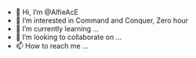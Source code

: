 - 👋 Hi, I’m @AlfieAcE
- 👀 I’m interested in Command and Conquer, Zero hour
- 🌱 I’m currently learning ...
- 💞️ I’m looking to collaborate on ...
- 📫 How to reach me ...

<!---
AlfieAcE/AlfieAcE is a ✨ special ✨ repository because its `README.md` (this file) appears on your GitHub profile.
You can click the Preview link to take a look at your changes.
--->
